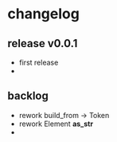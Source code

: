 
# changelog

## release v0.0.1 

- first release
- 


## backlog

- rework build_from -> Token
- rework Element __as_str__
- 
